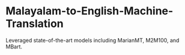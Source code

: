 # Malayalam-to-English-Machine-Translation
Leveraged state-of-the-art models including MarianMT, M2M100, and MBart.
